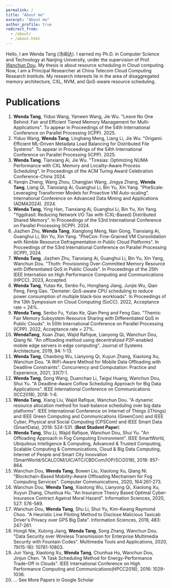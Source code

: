 ```yaml
---
permalink: /
title: "About me"
excerpt: "About me"
author_profile: true
redirect_from: 
  - /about/
  - /about.html
---
```

Hello, I am Wenda Tang (汤闻达). I earned my Ph.D. in Computer Science and Technology at Nanjing University, under the supervision of Prof. [Wanchun Dou](https://cs.nju.edu.cn/douwanchun/index.htm). My thesis is about resource scheduling in Cloud computing. Now, I am a Principal Researcher at China Telecom Cloud Computing Research Institute. My research interests lie in the area of disaggregated memory architecture, CXL, NVM, and QoS-aware resource scheduling. 

Publications
======
1. **Wenda Tang**, Yiduo Wang, Yanwen Wang, Jie Wu. "Leave No One Behind: Fair and Efficient Tiered Memory Management for Multi-Applications". To appear in Proceedings of the 54th International Conference on Parallel Processing (ICPP). 2025.
1. Yiduo Wang, **Wenda Tang**, Linghang Meng, Liang Li, Jie Wu. "Origami: Efficient ML-Driven Metadata Load Balancing for Distributed File Systems". To appear in Proceedings of the 54th International Conference on Parallel Processing (ICPP). 2025.
1. **Wenda Tang**, Tianxiang Ai, Jie Wu. "Tiresias: Optimizing NUMA Performance with CXL Memory and Locality-Aware Process Scheduling". In Proceedings of the ACM Turing Award Celebration Conference-China 2024. 
1. Yanqin Zheng, Wang Zhou, Changjian Wang, Jingya Zhang, **Wenda Tang**, Liang Qi, Tianxiang Ai, Guanghui Li, Bin Yu, Xin Yang. "PheScale: Leveraging Transformer Models for Proactive VM Auto-scaling". International Conference on Advanced Data Mining and Applications (ADMA2024). 2024.
1. **Wenda Tang**, Ying Han, Tianxiang Ai, Guanghui Li, Bin Yu, Xin Yang. "Yggdrasil: Reducing Network I/O Tax with (CXL-Based) Distributed Shared Memory". In Proceedings of the 53rd International Conference on Parallel Processing (ICPP). 2024.
1. Jiazhen Zhu, **Wenda Tang**, Xianglong Meng, Nan Gong, Tianxiang Ai, Guanghui Li, Bin Yu, Xin Yang. "PheCon: Fine-Grained VM Consolidation with Nimble Resource Defragmentation in Public Cloud Platforms". In Proceedings of the 53rd International Conference on Parallel Processing (ICPP), 2024.
1. **Wenda Tang**, Jiazhen Zhu, Tianxiang Ai, Guanghui Li, Bin Yu, Xin Yang, Wanchun Dou. "Thoth: Provisioning Over-Committed Memory Resource with Differentiated QoS in Public Clouds". In Proceedings of the 25th IEEE Internation on High Performance Computing and Communications (HPCC). 2023, Accepted.
1. **Wenda Tang**, Yutao Ke, Senbo Fu, Hongliang Jiang, Junjie Wu, Qian Peng, Feng Gao. "Demeter: QoS-aware CPU scheduling to reduce power consumption of multiple black-box workloads". In Proceedings of the 13th Symposium on Cloud Computing (SoCC). 2022, Acceptance rate = 24%.
1. **Wenda Tang**, Senbo Fu, Yutao Ke, Qian Peng and Feng Gao. "Themis: Fair Memory Subsystem Resource Sharing with Differentiated QoS in Public Clouds". In 50th International Conference on Parallel Processing (ICPP). 2022, Acceptance rate = 27%.
1. **WendaTang**, Xuan Zhao, Wajid Rafique, Lianyong Qi, Wanchun Dou, Qiang Ni. "An offloading method using decentralized P2P-enabled mobile edge servers in edge computing". Journal of Systems Architecture, 2019, 94: 1-13.
1. **Wenda Tang**, Chaobing Wu, Lianyong Qi, Xuyun Zhang, Xiaolong Xu, Wanchun Dou.
   "A WiFi-Aware Method for Mobile Data Offloading with Deadline Constraints". Concurrency and Computation: Practice and Experience, 2021, 33(7):1.
1. **Wenda Tang**, Song Wang, Duanchao Li, Taigui Huang, Wanchun Dou, Shui Yu.
   "A Deadline-Aware Coflow Scheduling Approach for Big Data Applications". IEEE International Conference on Communications (ICC2018), 2018: 1-6.
1. **Wenda Tang**, Xiang Liu, Wajid Rafique, Wanchun Dou. "A dynamic resource allocation method for load-balance scheduling over big data platforms". IEEE International Conference on Internet of Things (iThings) and IEEE Green Computing and Communications (GreenCom) and IEEE Cyber, Physical and Social Computing (CPSCom) and IEEE Smart Data (SmartData), 2018: 524-531. (**Best Student Paper**)
1. **Wenda Tang**, Shu Li, Wajid Rafique, Wanchun Dou, Shui Yu.
   "An Offloading Approach in Fog Computing Environment". IEEE SmartWorld, Ubiquitous Intelligence & Computing, Advanced & Trusted Computing, Scalable Computing & Communications, Cloud & Big Data Computing, Internet of People and Smart City Innovation (SmartWorld/SCALCOM/UIC/ATC/CBDCom/IOP/SCI2018), 2018: 857-864.
1. Wanchun Dou, **Wenda Tang**, Bowen Liu, Xiaolong Xu, Qiang Ni.
   "Blockchain-Based Mobility-Aware Offloading Mechanism for Fog Computing Services". Computer Communications, 2020, 164:261-273.
1. Wanchun Dou, **Wenda Tang**, Xiaotong Wu, Lianyong Qi, Xiaolong Xu, Xuyun Zhang, Chunhua Hu.
   "An Insurance Theory Based Optimal Cyber-Insurance Contract Against Moral Hazard". Information Sciences, 2020, 527: 576-589.
1. Wanchun Dou, **Wenda Tang**, Shu Li, Shui Yu, Kim-Kwang Raymond Choo.
   "A Heuristic Line Piloting Method to Disclose Malicious Taxicab Driver's Privacy over GPS Big Data". Information Sciences, 2019, 483: 247-261.
1. Hongli Nie, Xutong Jiang, **Wenda Tang**, Song Zhang, Wanchun Dou.
   "Data Security over Wireless Transmission for Enterprise Multimedia Security with Fountain Codes". Multimedia Tools and Applications, 2020, 79(15-16): 10781-10803.
1.  Jun Yang, Xiaolong Xu, **Wenda Tang**, Chunhua Hu, Wanchun Dou, Jinjun Chen. "A Task Scheduling Method for Energy-Performance Trade-Off in Clouds". IEEE International Conference on High Performance Computing and Communications(HPCC2016), 2016: 1029-1036.
1. ... See More Papers in Google Scholar
